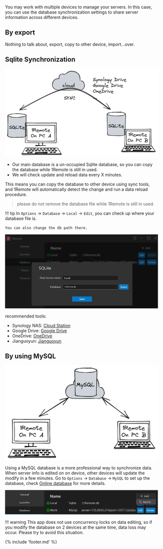
You may work with multiple devices to manage your servers. In this case, you can use the database synchronization settings to share server information across different devices.

## By export

Nothing to talk about, export, copy to other device, import...over.

## Sqlite Synchronization

![sqlite](img/sqllite-sync.png)

- Our main database is a un-occupied Sqlite database, so you can copy the database while 1Remote is still in used.
- We will check update and reload data every X minutes.

This means you can copy the database to other device using sync tools, and 1Remote will automatically detect the change and run a data reload procedure.

> please do not remove the database file while 1Remote is still in used.

!!! tip
    In `Options` -> `Database` -> `Local` -> `Edit`, you can check up where your database file is.

    You can also change the db path there.

![sqlite](img/sqlite-edit.jpg)


recommended tools:

- Synology NAS: [Cloud Station](https://www.synology.com/en-us/dsm/feature/cloud_station)
- Google Drive: [Google Drive](https://www.google.com/drive/)
- OneDrive: [OneDrive](https://www.onedrive.com/)
- Jianguoyun: [Jianguoyun](https://www.jianguoyun.com/)

## By using MySQL

![MySQL](img/mysql.png)

Using a MySQL database is a more professional way to synchronize data. When server info is edited on on device, other devices will update the modify in a few minutes. Go to `Options` -> `Database` -> `MySQL` to set up the database, check [Online database](usage/database/use-a-online-database.md) for more details.

![MySQL](img/mysql-add.jpg)

!!! warning
    This app does not use concurrency locks on data editing, so if you modify the database on 2 devices at the same time, data loss may occur. Please try to avoid this situation.

<!-- - Data export: By selecting multiple servers using the checkboxes and clicking the `Export` button at the bottom of the main window, you can export the server information to a JSON file. (Note that the exported data is stored in plain text, so please handle it with care.)
- Database backup: Click the **`Settings`** button in the top right corner of the main window, expand the menu, select the **`Options`** button, and go to the Database tab. Find the database named "Local" and you can see its storage path. You can manually enter this path to backup the database.
- Database synchronization: If you use multiple devices, you can back up the database to the cloud and set the synchronization path on each device, so that you can share server information across different devices.
    1. First, move the "Local" database file to the sync folder. Synology NAS, OneDrive, Google Drive, and other cloud storage services can be used as sync service providers.
    2. Click the **`Edit`** button to the right of the "Local" database in the **`Database`** tab, then click the **`Select`** button in the pop-up window and choose the database file you moved to the sync folder. Save the changes.
    3. The app will check whether the database file has changed every once in a while. If changes are detected, the file will be automatically synchronized to the database.
    4. (Note: This app does not use concurrency locks on the data, so if you modify the database on multiple devices at the same time, data loss may occur. Please try to avoid this situation.) -->

{% include 'footer.md' %}

